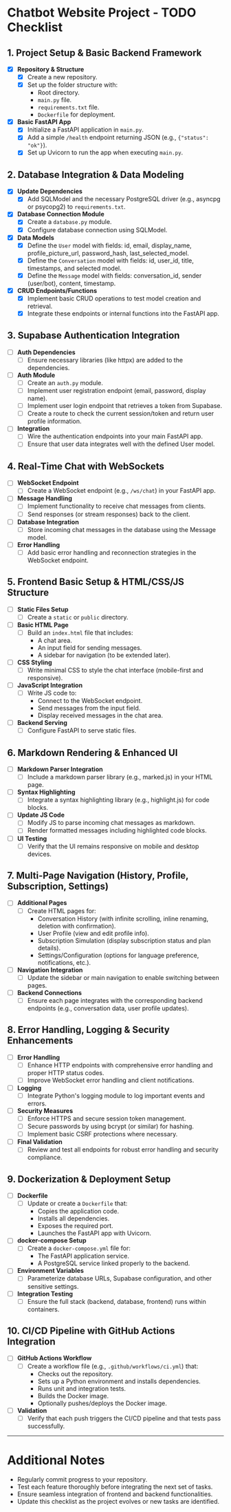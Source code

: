 # Chatbot Website Project - TODO Checklist

## 1. Project Setup & Basic Backend Framework
- [x] **Repository & Structure**
  - [x] Create a new repository.
  - [x] Set up the folder structure with:
    - Root directory.
    - `main.py` file.
    - `requirements.txt` file.
    - `Dockerfile` for deployment.
- [x] **Basic FastAPI App**
  - [x] Initialize a FastAPI application in `main.py`.
  - [x] Add a simple `/health` endpoint returning JSON (e.g., `{"status": "ok"}`).
  - [x] Set up Uvicorn to run the app when executing `main.py`.

## 2. Database Integration & Data Modeling
- [x] **Update Dependencies**
  - [x] Add SQLModel and the necessary PostgreSQL driver (e.g., asyncpg or psycopg2) to `requirements.txt`.
- [x] **Database Connection Module**
  - [x] Create a `database.py` module.
  - [x] Configure database connection using SQLModel.
- [x] **Data Models**
  - [x] Define the `User` model with fields: id, email, display_name, profile_picture_url, password_hash, last_selected_model.
  - [x] Define the `Conversation` model with fields: id, user_id, title, timestamps, and selected model.
  - [x] Define the `Message` model with fields: conversation_id, sender (user/bot), content, timestamp.
- [x] **CRUD Endpoints/Functions**
  - [x] Implement basic CRUD operations to test model creation and retrieval.
  - [x] Integrate these endpoints or internal functions into the FastAPI app.

## 3. Supabase Authentication Integration
- [ ] **Auth Dependencies**
  - [ ] Ensure necessary libraries (like httpx) are added to the dependencies.
- [ ] **Auth Module**
  - [ ] Create an `auth.py` module.
  - [ ] Implement user registration endpoint (email, password, display name).
  - [ ] Implement user login endpoint that retrieves a token from Supabase.
  - [ ] Create a route to check the current session/token and return user profile information.
- [ ] **Integration**
  - [ ] Wire the authentication endpoints into your main FastAPI app.
  - [ ] Ensure that user data integrates well with the defined User model.

## 4. Real-Time Chat with WebSockets
- [ ] **WebSocket Endpoint**
  - [ ] Create a WebSocket endpoint (e.g., `/ws/chat`) in your FastAPI app.
- [ ] **Message Handling**
  - [ ] Implement functionality to receive chat messages from clients.
  - [ ] Send responses (or stream responses) back to the client.
- [ ] **Database Integration**
  - [ ] Store incoming chat messages in the database using the Message model.
- [ ] **Error Handling**
  - [ ] Add basic error handling and reconnection strategies in the WebSocket endpoint.

## 5. Frontend Basic Setup & HTML/CSS/JS Structure
- [ ] **Static Files Setup**
  - [ ] Create a `static` or `public` directory.
- [ ] **Basic HTML Page**
  - [ ] Build an `index.html` file that includes:
    - A chat area.
    - An input field for sending messages.
    - A sidebar for navigation (to be extended later).
- [ ] **CSS Styling**
  - [ ] Write minimal CSS to style the chat interface (mobile-first and responsive).
- [ ] **JavaScript Integration**
  - [ ] Write JS code to:
    - Connect to the WebSocket endpoint.
    - Send messages from the input field.
    - Display received messages in the chat area.
- [ ] **Backend Serving**
  - [ ] Configure FastAPI to serve static files.

## 6. Markdown Rendering & Enhanced UI
- [ ] **Markdown Parser Integration**
  - [ ] Include a markdown parser library (e.g., marked.js) in your HTML page.
- [ ] **Syntax Highlighting**
  - [ ] Integrate a syntax highlighting library (e.g., highlight.js) for code blocks.
- [ ] **Update JS Code**
  - [ ] Modify JS to parse incoming chat messages as markdown.
  - [ ] Render formatted messages including highlighted code blocks.
- [ ] **UI Testing**
  - [ ] Verify that the UI remains responsive on mobile and desktop devices.

## 7. Multi-Page Navigation (History, Profile, Subscription, Settings)
- [ ] **Additional Pages**
  - [ ] Create HTML pages for:
    - Conversation History (with infinite scrolling, inline renaming, deletion with confirmation).
    - User Profile (view and edit profile info).
    - Subscription Simulation (display subscription status and plan details).
    - Settings/Configuration (options for language preference, notifications, etc.).
- [ ] **Navigation Integration**
  - [ ] Update the sidebar or main navigation to enable switching between pages.
- [ ] **Backend Connections**
  - [ ] Ensure each page integrates with the corresponding backend endpoints (e.g., conversation data, user profile updates).

## 8. Error Handling, Logging & Security Enhancements
- [ ] **Error Handling**
  - [ ] Enhance HTTP endpoints with comprehensive error handling and proper HTTP status codes.
  - [ ] Improve WebSocket error handling and client notifications.
- [ ] **Logging**
  - [ ] Integrate Python's logging module to log important events and errors.
- [ ] **Security Measures**
  - [ ] Enforce HTTPS and secure session token management.
  - [ ] Secure passwords by using bcrypt (or similar) for hashing.
  - [ ] Implement basic CSRF protections where necessary.
- [ ] **Final Validation**
  - [ ] Review and test all endpoints for robust error handling and security compliance.

## 9. Dockerization & Deployment Setup
- [ ] **Dockerfile**
  - [ ] Update or create a `Dockerfile` that:
    - Copies the application code.
    - Installs all dependencies.
    - Exposes the required port.
    - Launches the FastAPI app with Uvicorn.
- [ ] **docker-compose Setup**
  - [ ] Create a `docker-compose.yml` file for:
    - The FastAPI application service.
    - A PostgreSQL service linked properly to the backend.
- [ ] **Environment Variables**
  - [ ] Parameterize database URLs, Supabase configuration, and other sensitive settings.
- [ ] **Integration Testing**
  - [ ] Ensure the full stack (backend, database, frontend) runs within containers.

## 10. CI/CD Pipeline with GitHub Actions Integration
- [ ] **GitHub Actions Workflow**
  - [ ] Create a workflow file (e.g., `.github/workflows/ci.yml`) that:
    - Checks out the repository.
    - Sets up a Python environment and installs dependencies.
    - Runs unit and integration tests.
    - Builds the Docker image.
    - Optionally pushes/deploys the Docker image.
- [ ] **Validation**
  - [ ] Verify that each push triggers the CI/CD pipeline and that tests pass successfully.

---

# Additional Notes
- Regularly commit progress to your repository.
- Test each feature thoroughly before integrating the next set of tasks.
- Ensure seamless integration of frontend and backend functionalities.
- Update this checklist as the project evolves or new tasks are identified.

